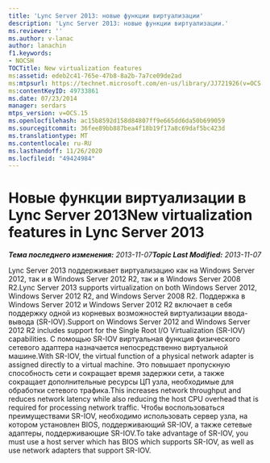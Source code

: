 ```yaml
---
title: 'Lync Server 2013: новые функции виртуализации'
description: 'Lync Server 2013: новые функции виртуализации.'
ms.reviewer: ''
ms.author: v-lanac
author: lanachin
f1.keywords:
- NOCSH
TOCTitle: New virtualization features
ms:assetid: edeb2c41-765e-47b8-8a2b-7a7ce09de2ad
ms:mtpsurl: https://technet.microsoft.com/en-us/library/JJ721926(v=OCS.15)
ms:contentKeyID: 49733861
ms.date: 07/23/2014
manager: serdars
mtps_version: v=OCS.15
ms.openlocfilehash: ac15b8592d158d84807ff9e665dd6da50b699059
ms.sourcegitcommit: 36fee89bb887bea4f18b19f17a8c69daf5bc423d
ms.translationtype: MT
ms.contentlocale: ru-RU
ms.lasthandoff: 11/26/2020
ms.locfileid: "49424984"
---
```

# <a name="new-virtualization-features-in-lync-server-2013"></a><span data-ttu-id="38915-103">Новые функции виртуализации в Lync Server 2013</span><span class="sxs-lookup"><span data-stu-id="38915-103">New virtualization features in Lync Server 2013</span></span>

<div data-xmlns="http://www.w3.org/1999/xhtml">

<div class="topic" data-xmlns="http://www.w3.org/1999/xhtml" data-msxsl="urn:schemas-microsoft-com:xslt" data-cs="https://msdn.microsoft.com/">

<div data-asp="https://msdn2.microsoft.com/asp">



</div>

<div id="mainSection">

<div id="mainBody"><span data-ttu-id="38915-104">

<span> </span></span><span class="sxs-lookup"><span data-stu-id="38915-104">

<span> </span></span></span>

<span data-ttu-id="38915-105">_**Тема последнего изменения:** 2013-11-07_</span><span class="sxs-lookup"><span data-stu-id="38915-105">_**Topic Last Modified:** 2013-11-07_</span></span>

<span data-ttu-id="38915-106">Lync Server 2013 поддерживает виртуализацию как на Windows Server 2012, так и в Windows Server 2012 R2, так и в Windows Server 2008 R2.</span><span class="sxs-lookup"><span data-stu-id="38915-106">Lync Server 2013 supports virtualization on both Windows Server 2012, Windows Server 2012 R2, and Windows Server 2008 R2.</span></span> <span data-ttu-id="38915-107">Поддержка в Windows Server 2012 и Windows Server 2012 R2 включает в себя поддержку одной из корневых возможностей виртуализации ввода-вывода (SR-IOV).</span><span class="sxs-lookup"><span data-stu-id="38915-107">Support on Windows Server 2012 and Windows Server 2012 R2 includes support for the Single Root I/O Virtualization (SR-IOV) capabilities.</span></span> <span data-ttu-id="38915-108">С помощью SR-IOV виртуальная функция физического сетевого адаптера назначается непосредственно виртуальной машине.</span><span class="sxs-lookup"><span data-stu-id="38915-108">With SR-IOV, the virtual function of a physical network adapter is assigned directly to a virtual machine.</span></span> <span data-ttu-id="38915-109">Это повышает пропускную способность сети и сокращает время задержки сети, а также сокращает дополнительные ресурсы ЦП узла, необходимые для обработки сетевого трафика.</span><span class="sxs-lookup"><span data-stu-id="38915-109">This increases network throughput and reduces network latency while also reducing the host CPU overhead that is required for processing network traffic.</span></span> <span data-ttu-id="38915-110">Чтобы воспользоваться преимуществами SR-IOV, необходимо использовать сервер узла, на котором установлен BIOS, поддерживающий SR-IOV, а также сетевые адаптеры, поддерживающие SR-IOV.</span><span class="sxs-lookup"><span data-stu-id="38915-110">To take advantage of SR-IOV, you must use a host server which has BIOS which supports SR-IOV, as well as use network adapters that support SR-IOV.</span></span>

<span data-ttu-id="38915-111"></div>

<span> </span>

</div>

</div>

</span><span class="sxs-lookup"><span data-stu-id="38915-111"></div>

<span> </span>

</div>

</div>

</span></span></div>


